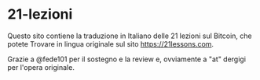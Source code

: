 # 21-lezioni

Questo sito contiene la traduzione in Italiano delle 21 lezioni sul Bitcoin, che potete
Trovare in lingua originale sul sito https://21lessons.com.

Grazie a @fede101 per il sostegno e la review e, ovviamente a "at" dergigi per l'opera 
originale.
